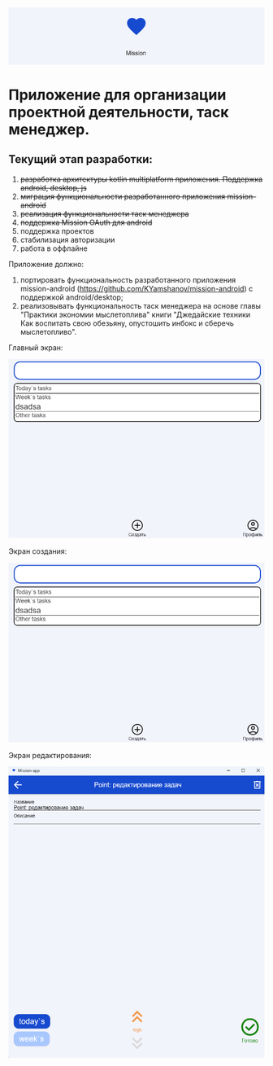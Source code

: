 ![plot](./images/logo.png)
# Приложение для организации проектной деятельности, таск менеджер. 

## Текущий этап разработки: 
1) ~~разработка архитектуры kotlin multiplatform приложения. Поддержка android, desktop, js~~
2) ~~миграция функциональности разработанного приложения mission-android~~
3) ~~реализация функциональности таск менеджера~~
4) ~~поддержка Mission OAuth для android~~
5) поддержка проектов
6) стабилизация авторизации
7) работа в оффлайне

Приложение должно:
1) портировать функциональность разработанного приложения mission-android (https://github.com/KYamshanov/mission-android) с поддержкой android/desktop;
2) реализовывать функциональность таск менеджера на основе главы "Практики экономии мыслетоплива" книги "Джедайские техники Как воспитать свою обезьяну, опустошить инбокс и сберечь мыслетопливо".


Главный экран:

![plot](./images/main-screen.png)

Экран создания:

![plot](./images/main-screen.png)

Экран редактирования:

![plot](./images/editing.png)